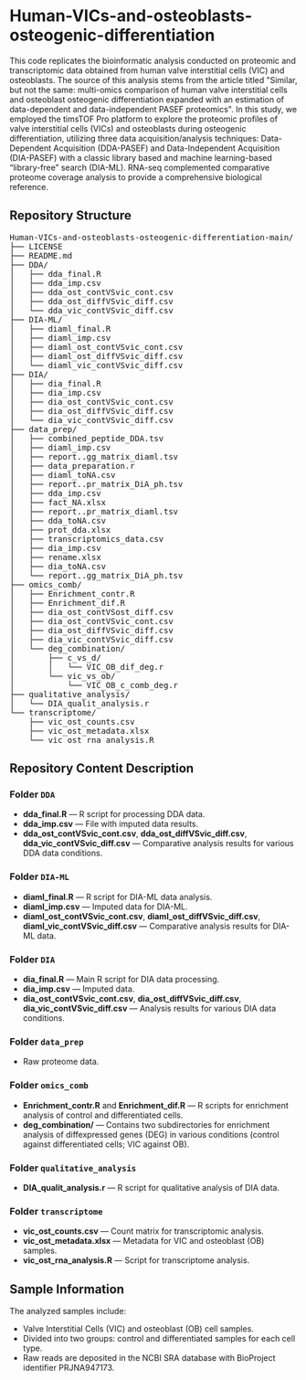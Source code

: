 <h1>Human-VICs-and-osteoblasts-osteogenic-differentiation</h1>
This code replicates the bioinformatic analysis conducted on proteomic and transcriptomic data obtained from human valve interstitial cells (VIC) and osteoblasts. The source of this analysis stems from the article titled "Similar, but not the same: multi-omics comparison of human valve interstitial cells and osteoblast osteogenic differentiation expanded with an estimation of data-dependent and data-independent PASEF proteomics".
In this study, we employed the timsTOF Pro platform to explore the proteomic profiles of valve interstitial cells (VICs) and osteoblasts during osteogenic differentiation, utilizing three data acquisition/analysis techniques: Data-Dependent Acquisition (DDA-PASEF) and Data-Independent Acquisition (DIA-PASEF) with a classic library based and machine learning-based “library-free” search (DIA-ML). RNA-seq complemented comparative proteome coverage analysis to provide a comprehensive biological reference.

<h2>Repository Structure</h2>

<pre>
Human-VICs-and-osteoblasts-osteogenic-differentiation-main/
├── LICENSE
├── README.md
├── DDA/
│   ├── dda_final.R
│   ├── dda_imp.csv
│   ├── dda_ost_contVSvic_cont.csv
│   ├── dda_ost_diffVSvic_diff.csv
│   └── dda_vic_contVSvic_diff.csv
├── DIA-ML/
│   ├── diaml_final.R
│   ├── diaml_imp.csv
│   ├── diaml_ost_contVSvic_cont.csv
│   ├── diaml_ost_diffVSvic_diff.csv
│   └── diaml_vic_contVSvic_diff.csv
├── DIA/
│   ├── dia_final.R
│   ├── dia_imp.csv
│   ├── dia_ost_contVSvic_cont.csv
│   ├── dia_ost_diffVSvic_diff.csv
│   └── dia_vic_contVSvic_diff.csv
├── data_prep/
│   ├── combined_peptide_DDA.tsv
│   ├── diaml_imp.csv
│   ├── report..gg_matrix_diaml.tsv
│   ├── data_preparation.r
│   ├── diaml_toNA.csv
│   ├── report..pr_matrix_DiA_ph.tsv
│   ├── dda_imp.csv
│   ├── fact_NA.xlsx
│   ├── report..pr_matrix_diaml.tsv
│   ├── dda_toNA.csv
│   ├── prot_dda.xlsx
│   ├── transcriptomics_data.csv
│   ├── dia_imp.csv
│   ├── rename.xlsx
│   ├── dia_toNA.csv
│   └── report..gg_matrix_DiA_ph.tsv
├── omics_comb/
│   ├── Enrichment_contr.R
│   ├── Enrichment_dif.R
│   ├── dia_ost_contVSost_diff.csv
│   ├── dia_ost_contVSvic_cont.csv
│   ├── dia_ost_diffVSvic_diff.csv
│   ├── dia_vic_contVSvic_diff.csv
│   └── deg_combination/
│       ├── c_vs_d/
│       │   └── VIC_OB_dif_deg.r
│       └── vic_vs_ob/
│           └── VIC_OB_c_comb_deg.r
├── qualitative_analysis/
│   └── DIA_qualit_analysis.r
└── transcriptome/
    ├── vic_ost_counts.csv
    ├── vic_ost_metadata.xlsx
    └── vic_ost_rna_analysis.R
</pre>

<h2>Repository Content Description</h2>

<h3>Folder <code>DDA</code></h3>
<ul>
    <li><strong>dda_final.R</strong> — R script for processing DDA data.</li>
    <li><strong>dda_imp.csv</strong> — File with imputed data results.</li>
    <li><strong>dda_ost_contVSvic_cont.csv</strong>, <strong>dda_ost_diffVSvic_diff.csv</strong>, <strong>dda_vic_contVSvic_diff.csv</strong> — Comparative analysis results for various DDA data conditions.</li>
</ul>

<h3>Folder <code>DIA-ML</code></h3>
<ul>
    <li><strong>diaml_final.R</strong> — R script for DIA-ML data analysis.</li>
    <li><strong>diaml_imp.csv</strong> — Imputed data for DIA-ML.</li>
    <li><strong>diaml_ost_contVSvic_cont.csv</strong>, <strong>diaml_ost_diffVSvic_diff.csv</strong>, <strong>diaml_vic_contVSvic_diff.csv</strong> — Comparative analysis results for DIA-ML data.</li>
</ul>

<h3>Folder <code>DIA</code></h3>
<ul>
    <li><strong>dia_final.R</strong> — Main R script for DIA data processing.</li>
    <li><strong>dia_imp.csv</strong> — Imputed data.</li>
    <li><strong>dia_ost_contVSvic_cont.csv</strong>, <strong>dia_ost_diffVSvic_diff.csv</strong>, <strong>dia_vic_contVSvic_diff.csv</strong> — Analysis results for various DIA data conditions.</li>
</ul>

<h3>Folder <code>data_prep</code></h3>
<ul>
    <li>Raw proteome data.</li>
</ul>

<h3>Folder <code>omics_comb</code></h3>
<ul>
    <li><strong>Enrichment_contr.R</strong> and <strong>Enrichment_dif.R</strong> — R scripts for enrichment analysis of control and differentiated cells.</li>
    <li><strong>deg_combination/</strong> — Contains two subdirectories for enrichment analysis of diffexpressed genes (DEG) in various conditions (control against differentiated cells; VIC against OB).</li>
</ul>

<h3>Folder <code>qualitative_analysis</code></h3>
<ul>
    <li><strong>DIA_qualit_analysis.r</strong> — R script for qualitative analysis of DIA data.</li>
</ul>

<h3>Folder <code>transcriptome</code></h3>
<ul>
    <li><strong>vic_ost_counts.csv</strong> — Count matrix for transcriptomic analysis.</li>
    <li><strong>vic_ost_metadata.xlsx</strong> — Metadata for VIC and osteoblast (OB) samples.</li>
    <li><strong>vic_ost_rna_analysis.R</strong> — Script for transcriptome analysis.</li>
</ul>

<h2>Sample Information</h2>

<p>The analyzed samples include:</p>
<ul>
    <li>Valve Interstitial Cells (VIC) and osteoblast (OB) cell samples.</li>
    <li>Divided into two groups: control and differentiated samples for each cell type.</li>
    <li>Raw reads are deposited in the NCBI SRA database with BioProject identifier PRJNA947173.</li>
</ul>
